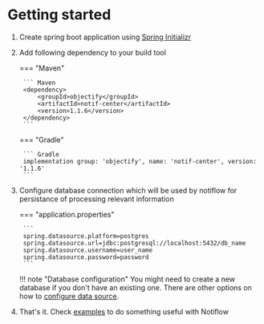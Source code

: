 # Getting started

1. Create spring boot application using [Spring Initializr](https://start.spring.io/)
1. Add following dependency to your build tool

    === "Maven"

        ``` Maven
        <dependency>
            <groupId>objectify</groupId>
            <artifactId>notif-center</artifactId>
            <version>1.1.6</version>
        </dependency>
        ```

    === "Gradle"

        ``` Gradle
        implementation group: 'objectify', name: 'notif-center', version: '1.1.6'
        ```

1. Configure database connection which will be used by notiflow for persistance of processing relevant information 

    === "application.properties"

        ``` 
        spring.datasource.platform=postgres
        spring.datasource.url=jdbc:postgresql://localhost:5432/db_name
        spring.datasource.username=user_name
        spring.datasource.password=password
        ```

    !!! note "Database configuration"
        You might need to create a new database if you don't have an existing one.
        There are other options on how to [configure data source](examples.md#ds-config).    

1. That's it. Check [examples](examples.md) to do something useful with Notiflow